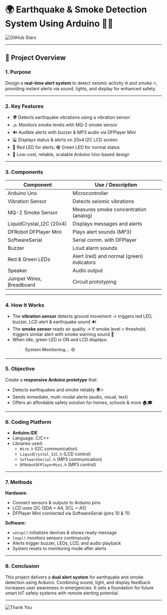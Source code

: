 # 🌍 Earthquake & Smoke Detection System Using Arduino 🚨🔥

![GitHub Stars](https://img.shields.io/github/stars/yourusername/Matlab-CGPA-Calculator?style=social)

---

## 📌 Project Overview

### 1. Purpose  
Design a **real-time alert system** to detect seismic activity 🌐 and smoke 🔥, providing instant alerts via sound, lights, and display for enhanced safety.

---

### 2. Key Features  
- 🌍 Detects earthquake vibrations using a vibration sensor  
- 🌫️ Monitors smoke levels with MQ-2 smoke sensor  
- 🔊 Audible alerts with buzzer & MP3 audio via DFPlayer Mini  
- 💻 Displays status & alerts on 20x4 I2C LCD screen  
- 🔴 Red LED for alerts, 🟢 Green LED for normal status  
- 💸 Low-cost, reliable, scalable Arduino Uno-based design

---

### 3. Components  
| Component               | Use / Description                          |
|------------------------|--------------------------------------------|
| Arduino Uno            | Microcontroller                            |
| Vibration Sensor       | Detects seismic vibrations                 |
| MQ-2 Smoke Sensor      | Measures smoke concentration (analog)     |
| LiquidCrystal_I2C (20x4) | Displays messages and alerts                |
| DFRobot DFPlayer Mini  | Plays alert sounds (MP3)                    |
| SoftwareSerial         | Serial comm. with DFPlayer                  |
| Buzzer                 | Loud alarm sounds                           |
| Red & Green LEDs       | Alert (red) and normal (green) indicators  |
| Speaker                | Audio output                               |
| Jumper Wires, Breadboard | Circuit prototyping                        |

---

### 4. How It Works  
- The **vibration sensor** detects ground movement → triggers red LED, buzzer, LCD alert & earthquake sound 🔊  
- The **smoke sensor** reads air quality → if smoke level > threshold, triggers similar alert with smoke warning sound 🔔  
- When idle, green LED is ON and LCD displays:  
  > **System Monitoring...** 🟢

---

### 5. Objective  
Create a **responsive Arduino prototype** that:  
- Detects earthquakes and smoke reliably 🌍🔥  
- Sends immediate, multi-modal alerts (audio, visual, text)  
- Offers an affordable safety solution for homes, schools & more 🏠🎓

---

### 6. Coding Platform  
- **Arduino IDE**  
- Language: C/C++  
- Libraries used:  
  - `Wire.h` (I2C communication)  
  - `LiquidCrystal_I2C.h` (LCD control)  
  - `SoftwareSerial.h` (MP3 communication)  
  - `DFRobotDFPlayerMini.h` (MP3 control)  

---

### 7. Methods  

**Hardware:**  
- Connect sensors & outputs to Arduino pins  
- LCD uses I2C (SDA = A4, SCL = A5)  
- DFPlayer Mini connected via SoftwareSerial (pins 10 & 11)  

**Software:**  
- `setup()` initializes devices & shows ready message  
- `loop()` monitors sensors continuously  
- Alerts trigger buzzer, LEDs, LCD, and audio playback  
- System resets to monitoring mode after alerts  

---

### 8. Conclusion  
This project delivers a **dual alert system** for earthquake and smoke detection using Arduino. Combining sound, light, and display feedback increases user awareness in emergencies. It sets a foundation for future smart IoT safety systems with remote alerting potential.

---

![Thank You](https://img.shields.io/badge/Thank%20You!-blue?style=flat-square&logo=smile)

